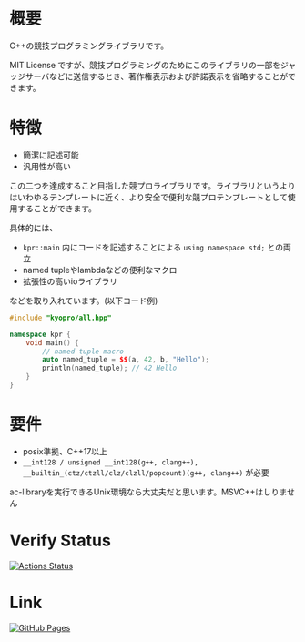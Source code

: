 # 概要
C++の競技プログラミングライブラリです。

MIT License ですが、競技プログラミングのためにこのライブラリの一部をジャッジサーバなどに送信するとき、著作権表示および許諾表示を省略することができます。

# 特徴
- 簡潔に記述可能
- 汎用性が高い

この二つを達成すること目指した競プロライブラリです。ライブラリというよりはいわゆるテンプレートに近く、より安全で便利な競プロテンプレートとして使用することができます。

具体的には、

- `kpr::main` 内にコードを記述することによる `using namespace std;` との両立
- named tupleやlambdaなどの便利なマクロ
- 拡張性の高いioライブラリ

などを取り入れています。(以下コード例)

```cpp
#include "kyopro/all.hpp"

namespace kpr {
    void main() {
        // named tuple macro
        auto named_tuple = $$(a, 42, b, "Hello");
        println(named_tuple); // 42 Hello
    }
}
```

# 要件
- posix準拠、C++17以上
- `__int128 / unsigned __int128(g++, clang++), __builtin_(ctz/ctzll/clz/clzll/popcount)(g++, clang++)` が必要

ac-libraryを実行できるUnix環境なら大丈夫だと思います。MSVC++はしりません

# Verify Status
[![Actions Status](https://github.com/Chipppppppppp/kyopro/workflows/verify/badge.svg)](https://github.com/Chipppppppppp/kyopro/actions)

# Link
[![GitHub Pages](https://img.shields.io/static/v1?label=GitHub+Pages&message=+&color=brightgreen&logo=github)](https://Chipppppppppp.github.io/kyopro/)
